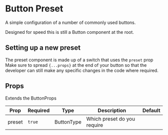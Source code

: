 # Button Preset

A simple configuration of a number of commonly used buttons.

Designed for speed this is still a Button component at the root.

## Setting up a new preset

The preset component is made up of a switch that uses the `preset` prop
Make sure to spread `{...props}` at the end of your button so that the developer can still make any specific changes in the code where required.

## Props

Extends the ButtonProps

| Prop   | Required | Type       | Description                 | Default |
| ------ | -------- | ---------- | --------------------------- | ------- |
| preset | `true`   | ButtonType | Which preset do you require |         |
